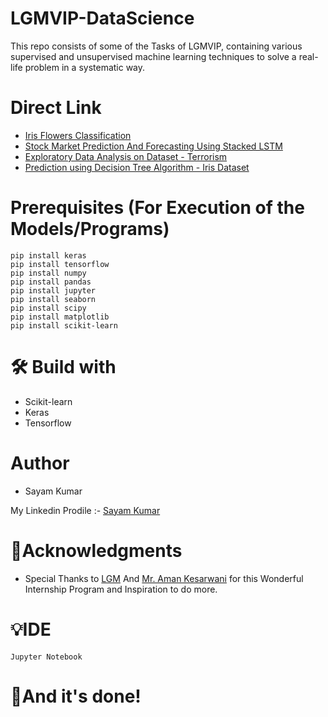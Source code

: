 # LGMVIP-DataScience
This repo consists of some of the Tasks of LGMVIP, containing various supervised and unsupervised machine learning techniques to solve a real-life problem in a systematic way.

# Direct Link
* [Iris Flowers Classification](https://github.com/SayamAlt/LGMVIP-Data-Science/blob/main/Iris%20Flowers%20Classification%20using%20ML.ipynb)
* [Stock Market Prediction And Forecasting Using Stacked LSTM](https://github.com/SayamAlt/LGMVIP-Data-Science/blob/main/Stock%20Market%20Prediction%20%26%20Forecasting%20using%20Stacked%20LSTM.ipynb)
* [Exploratory Data Analysis on Dataset - Terrorism](https://github.com/SayamAlt/LGMVIP-Data-Science/blob/main/EDA%20on%20Global%20Terrorism%20Dataset.ipynb)
* [Prediction using Decision Tree Algorithm - Iris Dataset](https://github.com/SayamAlt/LGMVIP-Data-Science/blob/main/Prediction%20using%20Decision%20Tree%20Algorithm.ipynb)

# Prerequisites (For Execution of the Models/Programs)
```
pip install keras
pip install tensorflow
pip install numpy
pip install pandas
pip install jupyter
pip install seaborn
pip install scipy
pip install matplotlib
pip install scikit-learn
```
# 🛠 Build with 
* Scikit-learn
* Keras
* Tensorflow

# Author 
* Sayam Kumar

My Linkedin Prodile :- [Sayam Kumar](https://www.linkedin.com/in/sayam-kumar/)

# 🙏Acknowledgments
* Special Thanks to [LGM](https://www.linkedin.com/company/letsgrowmore/) And [Mr. Aman Kesarwani](https://www.linkedin.com/in/~amankesarwani/) for this Wonderful Internship Program and Inspiration to do more.

# 💡IDE 
```
Jupyter Notebook
```
# 👏And it's done!
